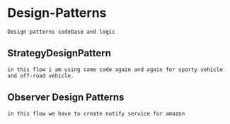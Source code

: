 # **Design-Patterns**

    Design patterns codebase and logic


## StrategyDesignPattern

    in this flow i am using same code again and again for sporty vehicle and off-road vehicle.

## Observer Design Patterns

    in this flow we have to create notify service for amazon 